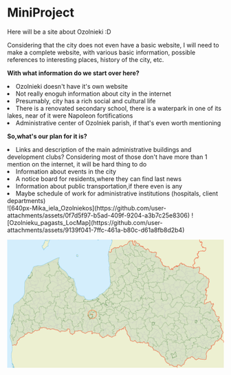 # MiniProject
Here will be a site about Ozolnieki :D

Considering that the city does not even have a basic website, I will need to make a complete website, with various basic information, possible references to interesting places, history of the city, etc.

<strong> With what information do we start over here?</strong>
<li>Ozolnieki doesn't have it's own website</li>
<li>Not really enoguh information about city in the internet</li>
<li>Presumably, city has a rich social and cultural life</li>
<li>There is a renovated secondary school, there is a waterpark in one of its lakes, near of it were Napoleon fortifications</li>
<li>Administrative center of Ozolniek parish, if that's even worth mentioning</li>

<strong> So,what's our plan for it is?</strong>
<li>Links and description of the main administrative buildings and development clubs? Considering most of those don't have more than 1 mention on the internet, it will be hard thing to do</li>
<li>Information about events in the city</li>
<li>A notice board for residents,where they can find last news</li>
<li>Information about public transportation,if there even is any</li>
<li>Maybe schedule of work for administrative institutions (hospitals, client departments)</li>
![640px-Mika_iela_Ozolniekos](https://github.com/user-attachments/assets/0f7d5f97-b5ad-409f-9204-a3b7c25e8306)
![Ozolnieku_pagasts_LocMap](https://github.com/user-attachments/assets/9139f041-7ffc-461a-b80c-d61a8fb8d2b4)

![Ozolnieki](https://github.com/Landigos/MiniProject/blob/main/Ozolnieku_pagasts_LocMap.png?raw=true)
